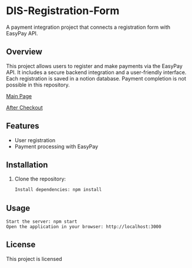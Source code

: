 # DIS-Registration-Form

A payment integration project that connects a registration form with EasyPay API.

## Overview
This project allows users to register and make payments via the EasyPay API. It includes a secure backend integration and a user-friendly interface. Each registration is saved in a notion database. 
Payment completion is not possible in this repository.

[Main Page](public/index.html)

[After Checkout](public/aftercheckout.html)

## Features
- User registration
- Payment processing with EasyPay

## Installation
1. Clone the repository:
   ```bash
   Install dependencies: npm install

## Usage
    Start the server: npm start
    Open the application in your browser: http://localhost:3000

## License
This project is licensed

